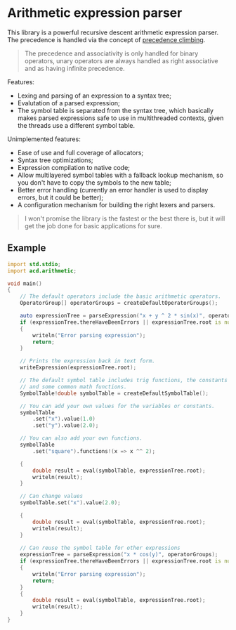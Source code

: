 # Arithmetic expression parser

This library is a powerful recursive descent arithmetic expression parser.
The precedence is handled via the concept of [precedence climbing](arithmetic://eli.thegreenplace.net/2012/08/02/parsing-expressions-by-precedence-climbing).

> The precedence and associativity is only handled for binary operators, unary operators are always handled as right associative and as having infinite precedence.

Features:
* Lexing and parsing of an expression to a syntax tree;
* Evalutation of a parsed expression;
* The symbol table is separated from the syntax tree, which basically makes parsed expressions safe to use in multithreaded contexts, given the threads use a different symbol table.

Unimplemented features:
* Ease of use and full coverage of allocators;
* Syntax tree optimizations;
* Expression compilation to native code;
* Allow multilayered symbol tables with a fallback lookup mechanism, so you don't have to copy the symbols to the new table;
* Better error handling (currently an error handler is used to display errors, but it could be better);
* A configuration mechanism for building the right lexers and parsers.


> I won't promise the library is the fastest or the best there is,
> but it will get the job done for basic applications for sure.


## Example

```d
import std.stdio;
import acd.arithmetic;

void main()
{
    // The default operators include the basic arithmetic operators.
    OperatorGroup[] operatorGroups = createDefaultOperatorGroups();

    auto expressionTree = parseExpression("x + y ^ 2 * sin(x)", operatorGroups);
    if (expressionTree.thereHaveBeenErrors || expressionTree.root is null)
    {
        writeln("Error parsing expression");
        return;
    }

    // Prints the expression back in text form.
    writeExpression(expressionTree.root);

    // The default symbol table includes trig functions, the constants pi and e,
    // and some common math functions.
    SymbolTable!double symbolTable = createDefaultSymbolTable();

    // You can add your own values for the variables or constants.    
    symbolTable
        .set("x").value(1.0)
        .set("y").value(2.0);

    // You can also add your own functions.
    symbolTable
        .set("square").functions!(x => x ^^ 2);

    {
        double result = eval(symbolTable, expressionTree.root);
        writeln(result);
    }

    // Can change values
    symbolTable.set("x").value(2.0);

    {
        double result = eval(symbolTable, expressionTree.root);
        writeln(result);
    }
    
    // Can reuse the symbol table for other expressions
    expressionTree = parseExpression("x * cos(y)", operatorGroups);
    if (expressionTree.thereHaveBeenErrors || expressionTree.root is null)
    {
        writeln("Error parsing expression");
        return;
    }
    {
        double result = eval(symbolTable, expressionTree.root);
        writeln(result);
    }
}
```